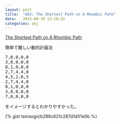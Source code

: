 ```yaml
---
layout: post
title:  "AOJ: The Shortest Path on A Rhombic Path"
date:   2015-09-30 13:10:32
categories: aoj
---
```

[The Shortest Path on A Rhombic Path](http://judge.u-aizu.ac.jp/onlinejudge/description.jsp?id=0089)

簡単で難しい動的計画法

<pre>
7,0,0,0,0
3,8,0,0,0
8,1,0,0,0
2,7,4,4,0
4,5,2,6,5
2,7,4,4,0
8,1,0,0,0
3,8,0,0,0
7,0,0,0,0
</pre>

をイメージするとわかりやすかった。

{% gist tsmsogn/b286c621c287d1d01e0b %}
